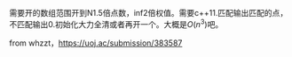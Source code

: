 需要开的数组范围开到N1.5倍点数，inf2倍权值。需要c++11.匹配输出匹配的点，不匹配输出0.初始化大力全清或者再开一个。大概是$O(n^3)$吧。

from whzzt，https://uoj.ac/submission/383587

